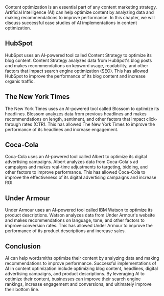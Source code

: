 

Content optimization is an essential part of any content marketing strategy. Artificial Intelligence (AI) can help optimize content by analyzing data and making recommendations to improve performance. In this chapter, we will discuss successful case studies of AI implementations in content optimization.

HubSpot
-------

HubSpot uses an AI-powered tool called Content Strategy to optimize its blog content. Content Strategy analyzes data from HubSpot's blog posts and makes recommendations on keyword usage, readability, and other factors that impact search engine optimization (SEO). This has allowed HubSpot to improve the performance of its blog content and increase organic traffic.

The New York Times
------------------

The New York Times uses an AI-powered tool called Blossom to optimize its headlines. Blossom analyzes data from previous headlines and makes recommendations on length, sentiment, and other factors that impact click-through rates (CTR). This has allowed The New York Times to improve the performance of its headlines and increase engagement.

Coca-Cola
---------

Coca-Cola uses an AI-powered tool called Albert to optimize its digital advertising campaigns. Albert analyzes data from Coca-Cola's ad campaigns and makes real-time adjustments to targeting, bidding, and other factors to improve performance. This has allowed Coca-Cola to improve the effectiveness of its digital advertising campaigns and increase ROI.

Under Armour
------------

Under Armour uses an AI-powered tool called IBM Watson to optimize its product descriptions. Watson analyzes data from Under Armour's website and makes recommendations on language, tone, and other factors to improve conversion rates. This has allowed Under Armour to improve the performance of its product descriptions and increase sales.

Conclusion
----------

AI can help wordsmiths optimize their content by analyzing data and making recommendations to improve performance. Successful implementations of AI in content optimization include optimizing blog content, headlines, digital advertising campaigns, and product descriptions. By leveraging AI to optimize their content, businesses can improve their search engine rankings, increase engagement and conversions, and ultimately improve their bottom line.
